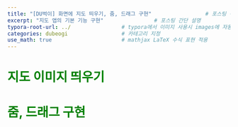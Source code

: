 ```yaml
---
title: "[DU벅이] 화면에 지도 띄우기, 줌, 드래그 구현"                 # 포스팅 이름
excerpt: "지도 앱의 기본 기능 구현"                # 포스팅 간단 설명
typora-root-url: ../                # typora에서 이미지 사용시 images에 자동 저장
categories: dubeogi                 # 카테고리 지정
use_math: true                      # mathjax LaTeX 수식 표현 적용
---
```


# <span style = 'color: #008000'>지도 이미지 띄우기</span>



# <span style = 'color: #008000'>줌, 드래그 구현</span>
